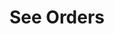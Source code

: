 ---
title: See Orders
position_number: 4
type: get
description: /future/trade/v1/order/list
parameters:
  - name: clientOrderId
    type: String
    mandatory: false
    default: N/A
    description: Client order ID
    ranges:
  - name: page
    type: integer
    mandatory: false
    default: 1
    description: Page
    ranges:
  - name: size
    type: integer
    mandatory: false
    default: 10
    description: Quantity of a single page
    ranges:
  - name: startTime
    type: integer
    mandatory: false
    default: N/A
    description: Start time
    ranges:
  - name: endTime
    type: integer
    mandatory: false
    default: N/A
    description: End time
    ranges:
  - name: state
    type: string
    mandatory: true
    default: NEW
    description: >-
      Order state:
      NEW：New order (unfilled);PARTIALLY_FILLED:Partial deal;PARTIALLY_CANCELED:Partial revocation;FILLED:Filled;CANCELED:Cancled;REJECTED:Order failed;EXPIRED：Expired;UNFINISHED:Unfinished;HISTORY:(History)
    ranges:
  - name: symbol
    type: string
    mandatory: false
    default: N/A
    description: 交易对
    ranges:
left_code_blocks:
  - code_block: "public void getMarketConfig() {\r\n\tString text = HttpUtil.get(URL + \"/data/api/future/trade/v1/getMarketConfig\");\r\n\tSystem.out.println(text);\r\n}"
    title: Java
    language: java
right_code_blocks:
  - code_block: |-
      {
        "error": {
          "code": "",
          "msg": ""
        },
        "msgInfo": "",
        "result": {
          "items": [
            {
              "clientOrderId": "", //自定义订单id
              "avgPrice": 0, //成交均价
              "closePosition": false, //是否条件全平仓
              "closeProfit": 0, //平仓盈亏
              "createdTime": 0, //创建时间
              "executedQty": 0, //已成交数量（张）
              "forceClose": false, //是否是全平订单
              "marginFrozen": 0, //占用保证金
              "orderId": 0, //订单id
              "orderSide": "", //买卖方向
              "orderType": "", //订单类型
              "origQty": 0, //数量（张）
              "positionSide": "", //持仓方向
              "price": 0, //委托价格
              "sourceId": 0, //条件触发id
              "state": "", //订单状态 NEW：新建订单（未成交）；PARTIALLY_FILLED：部分成交；PARTIALLY_CANCELED：部分撤销；FILLED：全部成交；CANCELED：已撤销；REJECTED：下单失败；EXPIRED：已过期
              "symbol": "", //交易对
              "timeInForce": "", //有效类型
              "triggerProfitPrice": 0, //止盈触发价
              "triggerStopPrice": 0 //止损触发价
            }
          ],
          "page": 0,
          "ps": 0,
          "total": 0
        },
        "returnCode": 0
      }
    title: Response
    language: json
---